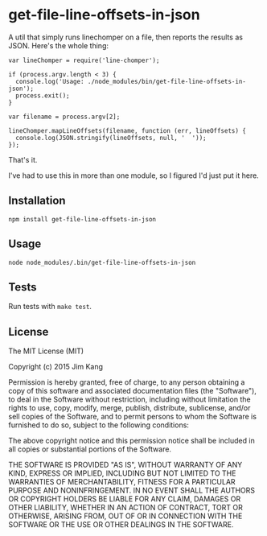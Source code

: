 get-file-line-offsets-in-json
=============================

A util that simply runs linechomper on a file, then reports the results as JSON. Here's the whole thing:

    var lineChomper = require('line-chomper');

    if (process.argv.length < 3) {
      console.log('Usage: ./node_modules/bin/get-file-line-offsets-in-json');
      process.exit();
    }

    var filename = process.argv[2];

    lineChomper.mapLineOffsets(filename, function (err, lineOffsets) {
      console.log(JSON.stringify(lineOffsets, null, '  '));
    });

That's it.

I've had to use this in more than one module, so I figured I'd just put it here.

Installation
------------

    npm install get-file-line-offsets-in-json

Usage
-----

    node node_modules/.bin/get-file-line-offsets-in-json

Tests
-----

Run tests with `make test`.

License
-------

The MIT License (MIT)

Copyright (c) 2015 Jim Kang

Permission is hereby granted, free of charge, to any person obtaining a copy
of this software and associated documentation files (the "Software"), to deal
in the Software without restriction, including without limitation the rights
to use, copy, modify, merge, publish, distribute, sublicense, and/or sell
copies of the Software, and to permit persons to whom the Software is
furnished to do so, subject to the following conditions:

The above copyright notice and this permission notice shall be included in
all copies or substantial portions of the Software.

THE SOFTWARE IS PROVIDED "AS IS", WITHOUT WARRANTY OF ANY KIND, EXPRESS OR
IMPLIED, INCLUDING BUT NOT LIMITED TO THE WARRANTIES OF MERCHANTABILITY,
FITNESS FOR A PARTICULAR PURPOSE AND NONINFRINGEMENT. IN NO EVENT SHALL THE
AUTHORS OR COPYRIGHT HOLDERS BE LIABLE FOR ANY CLAIM, DAMAGES OR OTHER
LIABILITY, WHETHER IN AN ACTION OF CONTRACT, TORT OR OTHERWISE, ARISING FROM,
OUT OF OR IN CONNECTION WITH THE SOFTWARE OR THE USE OR OTHER DEALINGS IN
THE SOFTWARE.
